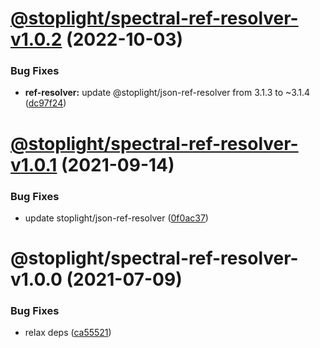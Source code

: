 # [@stoplight/spectral-ref-resolver-v1.0.2](https://github.com/stoplightio/spectral/compare/@stoplight/spectral-ref-resolver-v1.0.1...@stoplight/spectral-ref-resolver-v1.0.2) (2022-10-03)


### Bug Fixes

* **ref-resolver:** update @stoplight/json-ref-resolver from 3.1.3 to ~3.1.4 ([dc97f24](https://github.com/stoplightio/spectral/commit/dc97f2414caaaae4c64166122f078c2de9d81ac2))

# [@stoplight/spectral-ref-resolver-v1.0.1](https://github.com/stoplightio/spectral/compare/@stoplight/spectral-ref-resolver-v1.0.0...@stoplight/spectral-ref-resolver-v1.0.1) (2021-09-14)

### Bug Fixes

- update stoplight/json-ref-resolver ([0f0ac37](https://github.com/stoplightio/spectral/commit/0f0ac376f4ad54896c1698d5573af23cb3469f74))

# @stoplight/spectral-ref-resolver-v1.0.0 (2021-07-09)

### Bug Fixes

- relax deps ([ca55521](https://github.com/stoplightio/spectral/commit/ca555210b7c50229c6f8cd0ae9e4e83dedb15083))
